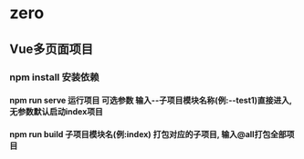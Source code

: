 # zero
## Vue多页面项目

### npm install 安装依赖

#### npm run serve 运行项目 可选参数 输入--子项目模块名称(例:--test1)直接进入,无参数默认启动index项目

#### npm run build 子项目模块名(例:index) 打包对应的子项目, 输入@all打包全部项目
